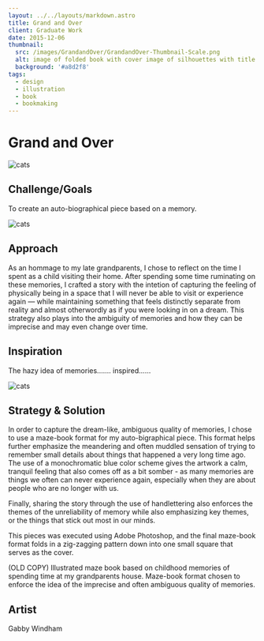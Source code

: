 ```yaml
---
layout: ../../layouts/markdown.astro
title: Grand and Over
client: Graduate Work
date: 2015-12-06
thumbnail: 
  src: /images/GrandandOver/GrandandOver-Thumbnail-Scale.png
  alt: image of folded book with cover image of silhouettes with title
  background: '#a8d2f8'
tags:
  - design
  - illustration
  - book
  - bookmaking
---
```


# Grand and Over

<img src='/images/GrandandOver/GrandandOver-Header.png' alt='cats' class='full' />


## Challenge/Goals

To create an auto-biographical piece based on a memory.   

<img src='/images/GrandandOver/GrandandOver-Detail.jpg' alt='cats' class='full' />

## Approach

As an hommage to my late grandparents, I chose to reflect on the time I spent as a child visiting their  home. After spending some time ruminating on these memories, I crafted a story with the intetion of capturing the feeling of physically being in a space that I will never be able to visit or experience again — while maintaining something that feels distinctly separate from reality and almost otherwordly as if you were looking in on a dream. This strategy also plays into the ambiguity of memories and how they can be imprecise and may even change over time. 

## Inspiration 

The hazy idea of memories....... inspired......

<img src='/images/GrandandOver/GrandandOver-Flat.jpg' alt='cats' class='full' />

## Strategy & Solution

In order to capture the dream-like, ambiguous quality of memories, I chose to use a maze-book format for my auto-bigraphical piece. This format helps further emphasize the meandering and often muddled sensation of trying to remember small details about things that happened a very long time ago. The use of a monochromatic blue color scheme gives the artwork a calm, tranquil feeling that also comes off as a bit somber - as many memories are things we often can never experience again, especially when they are about people who are no longer with us. 

Finally, sharing the story through the use of handlettering also enforces the themes of the unreliability of memory while also emphasizing key themes, or the things that stick out most in our minds.  

This pieces was executed using Adobe Photoshop, and the final maze-book format folds in a zig-zagging pattern down into one small square that serves as the cover. 


(OLD COPY) Illustrated maze book based on childhood memories of spending time at my grandparents house. Maze-book format chosen to enforce the idea of the imprecise and often ambiguous quality of memories.

## Artist

Gabby Windham
